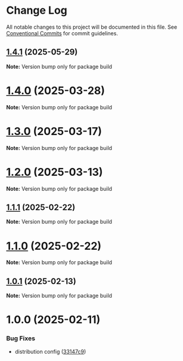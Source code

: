 # Change Log

All notable changes to this project will be documented in this file.
See [Conventional Commits](https://conventionalcommits.org) for commit guidelines.

## [1.4.1](https://github.com/cosmology-tech/build/compare/v1.4.0...v1.4.1) (2025-05-29)

**Note:** Version bump only for package build





# [1.4.0](https://github.com/cosmology-tech/build/compare/v1.3.0...v1.4.0) (2025-03-28)

**Note:** Version bump only for package build

# [1.3.0](https://github.com/cosmology-tech/build/compare/v1.2.0...v1.3.0) (2025-03-17)

**Note:** Version bump only for package build

# [1.2.0](https://github.com/cosmology-tech/build/compare/v1.1.1...v1.2.0) (2025-03-13)

**Note:** Version bump only for package build

## [1.1.1](https://github.com/cosmology-tech/build/compare/v1.1.0...v1.1.1) (2025-02-22)

**Note:** Version bump only for package build

# [1.1.0](https://github.com/cosmology-tech/build/compare/v1.0.1...v1.1.0) (2025-02-22)

**Note:** Version bump only for package build

## [1.0.1](https://github.com/cosmology-tech/build/compare/v1.0.0...v1.0.1) (2025-02-13)

**Note:** Version bump only for package build

# 1.0.0 (2025-02-11)

### Bug Fixes

- distribution config ([33147c9](https://github.com/cosmology-tech/build/commit/33147c9bfe8d47c63ece41a03903e287f64d5a59))
